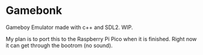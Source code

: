 # Gamebonk
Gameboy Emulator made with c++ and SDL2. WIP.

My plan is to port this to the Raspberry Pi Pico when it is finished.
Right now it can get through the bootrom (no sound).
